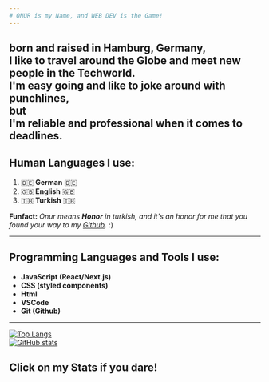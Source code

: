 ```yaml
---
# ONUR is my Name, and WEB DEV is the Game!
---
```

born and raised in **Hamburg, Germany**, <br>
I like to travel around the Globe and meet new people in the Techworld. <br> 
I'm easy going and like to joke around with punchlines, <br> 
**but** <br>
I'm reliable and professional when it comes to deadlines.
---

## Human Languages I use:
1. 🇩🇪 **German** 🇩🇪
2. 🇬🇧 **English** 🇬🇧
3. 🇹🇷 **Turkish** 🇹🇷

**Funfact:**
_Onur means **Honor** in turkish, and it's an honor for me that you found your way to my [Github](https://github.com/onur-fistikci?tab=repositories)._ :)

---

## Programming Languages and Tools I use:
+ **JavaScript (React/Next.js)**
+ **CSS (styled components)**
+ **Html**
+ **VSCode**
+ **Git (Github)**

---
[![Top Langs](https://github-readme-stats.vercel.app/api/top-langs/?username=onur-fistikci&layout=donut&theme=transparent)](https://www.youtube.com/watch?v=ZZ5LpwO-An4)  <br>
[![GitHub stats](https://github-readme-stats.vercel.app/api?username=onur-fistikci&hide_rank=true&theme=transparent&line_height=30&show_icons=true)](https://www.youtube.com/watch?v=8kUiL_-NHsQ)
## Click on my Stats if you dare!
